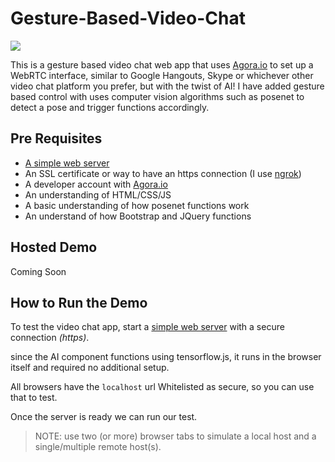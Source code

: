 # Gesture-Based-Video-Chat

![](https://miro.medium.com/max/1400/1*XEu9XT-U1RKmuTtz8k3qMQ.png)

This is a gesture based video chat web app that uses [Agora.io](https://www.agora.io) to set up a WebRTC interface, similar to Google Hangouts, Skype or whichever other video chat platform you prefer, but with the twist of AI! I have added gesture based control with uses computer vision algorithms such as posenet to detect a pose and trigger functions accordingly.

## Pre Requisites
- [A simple web server](https://developer.mozilla.org/en-US/docs/Learn/Common_questions/set_up_a_local_testing_server)
- An SSL certificate or way to have an https connection (I use [ngrok](https://ngrok.com))
- A developer account with [Agora.io](https://www.agora.io)
- An understanding of HTML/CSS/JS 
- A basic understanding of how posenet functions work 
- An understand of how Bootstrap and JQuery functions

## Hosted Demo ##
Coming Soon

## How to Run the Demo ##
To test the video chat app, start a [simple web server](https://developer.mozilla.org/en-US/docs/Learn/Common_questions/set_up_a_local_testing_server) with a secure connection _(https)_. 

since the AI component functions using tensorflow.js, it runs in the browser itself and required no additional setup. 

All browsers have the `localhost` url Whitelisted as secure, so you can use that to test. 

Once the server is ready we can run our test.

>NOTE: use two (or more) browser tabs to simulate a local host and a single/multiple remote host(s).
